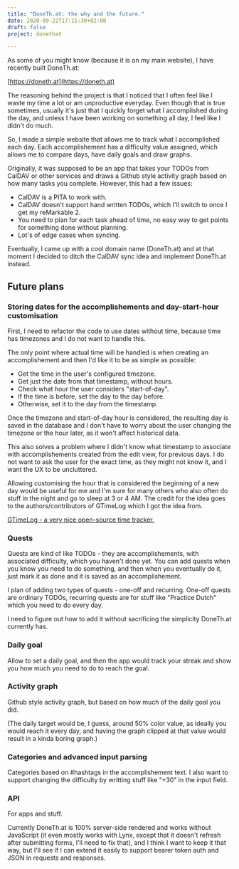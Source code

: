 ```yaml
---
title: "DoneTh.at: the why and the future."
date: 2020-09-22T17:15:30+02:00
draft: false
project: donethat

---
```


As some of you might know (because it is on my main website), I have recently built DoneTh.at:

[https://doneth.at](https://doneth.at)

The reasoning behind the project is that I noticed that I often feel like I waste my time a lot or am unproductive everyday. Even though that is true sometimes, usually it's just that I quickly forget what I accomplished during the day, and unless I have been working on something all day, I feel like I didn't do much.
<!--more-->
So, I made a simple website that allows me to track what I accomplished each day. Each accomplishement has a difficulty value assigned, which allows me to compare days, have daily goals and draw graphs.

Originally, it was supposed to be an app that takes your TODOs from CalDAV or other services and draws a Github style activity graph based on how many tasks you complete. However, this had a few issues:

* CalDAV is a PITA to work with.
* CalDAV doesn't support hand written TODOs, which I'll switch to once I get my reMarkable 2.
* You need to plan for each task ahead of time, no easy way to get points for something done without planning.
* Lot's of edge cases when syncing.

Eventually, I came up with a cool domain name (DoneTh.at) and at that moment I decided to ditch the CalDAV sync idea and implement DoneTh.at instead.


## Future plans

### Storing dates for the accomplishements and day-start-hour customisation
First, I need to refactor the code to use dates without time, because time has timezones and I do not want to handle this.

The only point where actual time will be handled is when creating an accomplishement and then I'd like it to be as simple as possible:

* Get the time in the user's configured timezone.
* Get just the date from that timestamp, without hours.
* Check what hour the user considers "start-of-day".
* If the time is before, set the day to the day before.
* Otherwise, set it to the day from the timestamp.

Once the timezone and start-of-day hour is considered, the resulting day is saved in the database and I don't have to worry about the user changing the timezone or the hour later, as it won't affect historical data.

This also solves a problem where I didn't know what timestamp to associate with accomplishements created from the edit view, for previous days. I do not want to ask the user for the exact time, as they might not know it, and I want the UX to be uncluttered.

Allowing customising the hour that is considered the beginning of a new day would be useful for me and I'm sure for many others who also often do stuff in the night and go to sleep at 3 or 4 AM. The credit for the idea goes to the authors/contributors of GTimeLog which I got the idea from.

[GTimeLog - a very nice open-source time tracker.](https://gtimelog.org)

### Quests
Quests are kind of like TODOs - they are accomplishements, with associated difficulty, which you haven't done yet. You can add quests when you know you need to do something, and then when you eventually do it, just mark it as done and it is saved as an accomplishement.

I plan of adding two types of quests - one-off and recurring. One-off quests are ordinary TODOs, recurring quests are for stuff like "Practice Dutch" which you need to do every day.

I need to figure out how to add it without sacrificing the simplicity DoneTh.at currently has.

### Daily goal
Allow to set a daily goal, and then the app would track your streak and show you how much you need to do to reach the goal.

### Activity graph
Github style activity graph, but based on how much of the daily goal you did.

(The daily target would be, I guess, around 50% color value, as ideally you would reach it every day, and having the graph clipped at that value would result in a kinda boring graph.)

### Categories and advanced input parsing
Categories based on #hashtags in the accomplishement text. I also want to support changing the difficulty by writting stuff like "+30" in the input field.


### API
For apps and stuff. 

Currently DoneTh.at is 100% server-side rendered and works without JavaScript (it even mostly works with Lynx, except that it doesn't refresh after submitting forms, I'll need to fix that), and I think I want to keep it that way, but I'll see if I can extend it easily to support bearer token auth and JSON in requests and responses.
